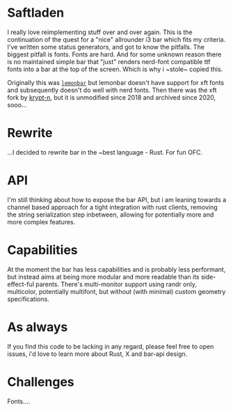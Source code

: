 # Saftladen

I really love reimplementing stuff over and over again. This is the
continuation of the quest for a "nice" allrounder i3 bar which fits my
criteria. I've written some status generators, and got to know the pitfalls.
The biggest pitfall is fonts. Fonts are hard. And for some unknown reason there
is no maintained simple bar that "just" renders nerd-font compatible ttf fonts
into a bar at the top of the screen. Which is why i ~stole~ copied this.

Originally this was [`lemonbar`](https://github.com/LemonBoy/bar) but lemonbar
doesn't have support for xft fonts and subsequently doesn't do well with nerd
fonts. Then there was the xft fork by
[krypt-n](https://github.com/krypt-n/bar), but it is unmodified since 2018 and
archived since 2020, sooo...

# Rewrite

...I decided to rewrite bar in the ~best language - Rust. For fun OFC.

# API

I'm still thinking about how to expose the bar API, but i am leaning towards a
channel based approach for a tight integration with rust clients, removing the
string serialization step inbetween, allowing for potentially more and more
complex features.

# Capabilities

At the moment the bar has less capabilities and is probably less performant,
but instead aims at being more modular and more readable than its
side-effect-ful parents. There's multi-monitor support using randr only,
multicolor, potentially multifont, but without (with minimal) custom geometry
specifications.

# As always

If you find this code to be lacking in any regard, please feel free to open
issues, i'd love to learn more about Rust, X and bar-api design.

# Challenges

Fonts....

[](./images/debug-fonts.png)
